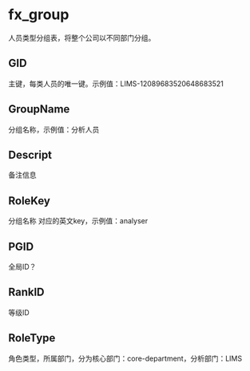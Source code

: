 # fx_group

人员类型分组表，将整个公司以不同部门分组。

## GID
主键，每类人员的唯一键。示例值：LIMS-12089683520648683521
## GroupName
分组名称，示例值：分析人员
## Descript
备注信息
## RoleKey
分组名称 对应的英文key，示例值：analyser
## PGID
全局ID？
## RanklD
等级ID
## RoleType
角色类型，所属部门，分为核心部门：core-department，分析部门：LIMS